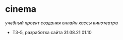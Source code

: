 # cinema
*учебный проект создания онлайн кассы кинотеатра*

- ТЗ-5, разработка сайта 31.08.21 01.10
